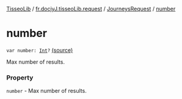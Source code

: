 [TisseoLib](../../index.md) / [fr.docjyJ.tisseoLib.request](../index.md) / [JourneysRequest](index.md) / [number](./number.md)

# number

`var number: `[`Int`](https://kotlinlang.org/api/latest/jvm/stdlib/kotlin/-int/index.html)`?` [(source)](https://github.com/docjyJ/TisseoLib/tree/master/src/main/kotlin/fr/docjyJ/tisseoLib/request/JourneysRequest.kt#L56)

Max number of results.

### Property

`number` - Max number of results.